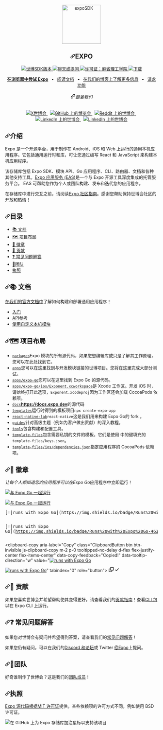 <div class="Box-sc-g0xbh4-0 bJMeLZ js-snippet-clipboard-copy-unpositioned" data-hpc="true"><article class="markdown-body entry-content container-lg" itemprop="text">
<p align="center" dir="auto">
  <a href="https://expo.dev/" rel="nofollow">
    <img alt="expoSDK" height="128" src="https://github.com/expo/expo/raw/main/.github/resources/banner.png" style="max-width: 100%;">
    </a></p><h1 align="center" tabindex="-1" dir="auto"><a id="user-content-expo" class="anchor" aria-hidden="true" tabindex="-1" href="#expo"><svg class="octicon octicon-link" viewBox="0 0 16 16" version="1.1" width="16" height="16" aria-hidden="true"><path d="m7.775 3.275 1.25-1.25a3.5 3.5 0 1 1 4.95 4.95l-2.5 2.5a3.5 3.5 0 0 1-4.95 0 .751.751 0 0 1 .018-1.042.751.751 0 0 1 1.042-.018 1.998 1.998 0 0 0 2.83 0l2.5-2.5a2.002 2.002 0 0 0-2.83-2.83l-1.25 1.25a.751.751 0 0 1-1.042-.018.751.751 0 0 1-.018-1.042Zm-4.69 9.64a1.998 1.998 0 0 0 2.83 0l1.25-1.25a.751.751 0 0 1 1.042.018.751.751 0 0 1 .018 1.042l-1.25 1.25a3.5 3.5 0 1 1-4.95-4.95l2.5-2.5a3.5 3.5 0 0 1 4.95 0 .751.751 0 0 1-.018 1.042.751.751 0 0 1-1.042.018 1.998 1.998 0 0 0-2.83 0l-2.5 2.5a1.998 1.998 0 0 0 0 2.83Z"></path></svg></a><font style="vertical-align: inherit;"><font style="vertical-align: inherit;">EXPO</font></font></h1>
  
<p dir="auto"></p>
<p align="center" dir="auto">
   <a aria-label="SDK版本" href="https://www.npmjs.com/package/expo" rel="nofollow">
    <img alt="世博SDK版本" src="https://camo.githubusercontent.com/5221b39b7eb706ed6ec7f24bd9cfaa381df309bd410fe39d67a2ea2d1f03a02d/68747470733a2f2f696d672e736869656c64732e696f2f6e706d2f762f6578706f2e7376673f7374796c653d666c61742d737175617265266c6162656c3d53444b266c6162656c436f6c6f723d30303030303026636f6c6f723d343633304542" data-canonical-src="https://img.shields.io/npm/v/expo.svg?style=flat-square&amp;label=SDK&amp;labelColor=000000&amp;color=4630EB" style="max-width: 100%;">
  </a>
  <a aria-label="聊天或提问" href="https://chat.expo.dev" rel="nofollow">
    <img alt="聊天或提问" src="https://camo.githubusercontent.com/983998f29a0f2d7f285bd248fbb248357cb64ec6e65ad00594eb504af0a2a32a/68747470733a2f2f696d672e736869656c64732e696f2f646973636f72642f3639353431313233323835363939373936382e7376673f7374796c653d666c61742d737175617265266c6162656c436f6c6f723d30303030303026636f6c6f723d343633304542266c6f676f3d646973636f7264266c6f676f436f6c6f723d464646464646266c6162656c3d43686174253230776974682532307573" data-canonical-src="https://img.shields.io/discord/695411232856997968.svg?style=flat-square&amp;labelColor=000000&amp;color=4630EB&amp;logo=discord&amp;logoColor=FFFFFF&amp;label=Chat%20with%20us" style="max-width: 100%;">
  </a>
  <a aria-label="世博会免费使用" href="https://github.com/expo/expo/blob/main/LICENSE">
    <img alt="许可证：麻省理工学院" src="https://camo.githubusercontent.com/a563476c69bcdfcc04a38170be80df76bad25156a1e417c3e15ee091e4802c12/68747470733a2f2f696d672e736869656c64732e696f2f62616467652f4c6963656e73652d4d49542d737563636573732e7376673f7374796c653d666c61742d73717561726526636f6c6f723d333343433132" data-canonical-src="https://img.shields.io/badge/License-MIT-success.svg?style=flat-square&amp;color=33CC12" style="max-width: 100%;">
  </a>
  <a aria-label="展会下载" href="http://www.npmtrends.com/expo" rel="nofollow">
    <img alt="下载" src="https://camo.githubusercontent.com/ebfd305a1c9e216d33568ee1ee201f8d3fbdf6053805e004f0ad0b52fc5fce10/68747470733a2f2f696d672e736869656c64732e696f2f6e706d2f646d2f6578706f2e7376673f7374796c653d666c61742d737175617265266c6162656c436f6c6f723d6772617926636f6c6f723d333343433132266c6162656c3d446f776e6c6f616473" data-canonical-src="https://img.shields.io/npm/dm/expo.svg?style=flat-square&amp;labelColor=gray&amp;color=33CC12&amp;label=Downloads" style="max-width: 100%;">
  </a>
</p>
<p align="center" dir="auto">
  <a aria-label="尝试世博会和零食" href="https://snack.expo.dev" rel="nofollow"><b><font style="vertical-align: inherit;"><font style="vertical-align: inherit;">在浏览器中尝试 Expo</font></font></b></a><font style="vertical-align: inherit;"><font style="vertical-align: inherit;"> 
&ensp;•&ensp;
  </font></font><a aria-label="世博会文件" href="https://docs.expo.dev" rel="nofollow"><font style="vertical-align: inherit;"><font style="vertical-align: inherit;">阅读文档</font></font></a><font style="vertical-align: inherit;"><font style="vertical-align: inherit;">
&ensp;•&ensp;
  </font></font><a aria-label="世博会文件" href="https://blog.expo.dev" rel="nofollow"><font style="vertical-align: inherit;"><font style="vertical-align: inherit;">在我们的博客上了解更多信息</font></font></a><font style="vertical-align: inherit;"><font style="vertical-align: inherit;">
&ensp;•&ensp;
  </font></font><a aria-label="世博会文件" href="https://expo.canny.io/feature-requests" rel="nofollow"><font style="vertical-align: inherit;"><font style="vertical-align: inherit;">请求功能</font></font></a>
</p>
<h6 align="center" tabindex="-1" dir="auto"><a id="user-content-follow-us-on" class="anchor" aria-hidden="true" tabindex="-1" href="#follow-us-on"><svg class="octicon octicon-link" viewBox="0 0 16 16" version="1.1" width="16" height="16" aria-hidden="true"><path d="m7.775 3.275 1.25-1.25a3.5 3.5 0 1 1 4.95 4.95l-2.5 2.5a3.5 3.5 0 0 1-4.95 0 .751.751 0 0 1 .018-1.042.751.751 0 0 1 1.042-.018 1.998 1.998 0 0 0 2.83 0l2.5-2.5a2.002 2.002 0 0 0-2.83-2.83l-1.25 1.25a.751.751 0 0 1-1.042-.018.751.751 0 0 1-.018-1.042Zm-4.69 9.64a1.998 1.998 0 0 0 2.83 0l1.25-1.25a.751.751 0 0 1 1.042.018.751.751 0 0 1 .018 1.042l-1.25 1.25a3.5 3.5 0 1 1-4.95-4.95l2.5-2.5a3.5 3.5 0 0 1 4.95 0 .751.751 0 0 1-.018 1.042.751.751 0 0 1-1.042.018 1.998 1.998 0 0 0-2.83 0l-2.5 2.5a1.998 1.998 0 0 0 0 2.83Z"></path></svg></a><font style="vertical-align: inherit;"><font style="vertical-align: inherit;">跟着我们</font></font></h6>
<p align="center" dir="auto">
  <a aria-label="在 X 上关注 @expo" href="https://twitter.com/intent/follow?screen_name=expo" rel="nofollow">
    <img alt="X世博会" src="https://camo.githubusercontent.com/90d600582ead821d931b3bb7b7d52c9ff985021b4a8cd6287d3ed94b12ce15f8/68747470733a2f2f696d672e736869656c64732e696f2f62616467652f582d3030303030303f7374796c653d666f722d7468652d6261646765266c6f676f3d78266c6f676f436f6c6f723d7768697465" data-canonical-src="https://img.shields.io/badge/X-000000?style=for-the-badge&amp;logo=x&amp;logoColor=white" style="max-width: 100%;">
  </a>&nbsp;
  <a aria-label="在 GitHub 上关注 @expo" href="https://github.com/expo">
    <img alt="GitHub 上的博览会" src="https://camo.githubusercontent.com/ebeada5e03d78ea21e211cd210f33bd5e9e13afdf3be9655dcfc7ad42462c259/68747470733a2f2f696d672e736869656c64732e696f2f62616467652f4769744875622d3232323232323f7374796c653d666f722d7468652d6261646765266c6f676f3d676974687562266c6f676f436f6c6f723d7768697465" data-canonical-src="https://img.shields.io/badge/GitHub-222222?style=for-the-badge&amp;logo=github&amp;logoColor=white" style="max-width: 100%;">
  </a>&nbsp;
  <a aria-label="在 Reddit 上关注@expo" href="https://www.reddit.com/r/expo/" rel="nofollow">
    <img alt="Reddit 上的世博会" src="https://camo.githubusercontent.com/b85dfe5395698cf1f277d69c420bcd3d5a1e2f0105e46dc77601b109614b1974/68747470733a2f2f696d672e736869656c64732e696f2f62616467652f5265646469742d4646343530303f7374796c653d666f722d7468652d6261646765266c6f676f3d726564646974266c6f676f436f6c6f723d7768697465" data-canonical-src="https://img.shields.io/badge/Reddit-FF4500?style=for-the-badge&amp;logo=reddit&amp;logoColor=white" style="max-width: 100%;">
  </a>&nbsp;
  <a aria-label="在 Bluesky 上关注 @expo" href="https://bsky.app/profile/expo.dev" rel="nofollow">
    <img alt="LinkedIn 上的世博会" src="https://camo.githubusercontent.com/6db93f8a45ac196b4991b2ec675240bc506f5869d6ba5b6011a6d2406b2cc417/68747470733a2f2f696d672e736869656c64732e696f2f62616467652f426c7565736b792d3144413146323f7374796c653d666f722d7468652d6261646765266c6f676f3d626c7565736b79266c6f676f436f6c6f723d7768697465" data-canonical-src="https://img.shields.io/badge/Bluesky-1DA1F2?style=for-the-badge&amp;logo=bluesky&amp;logoColor=white" style="max-width: 100%;">
  </a>&nbsp;
  <a aria-label="在 LinkedIn 上关注@expo" href="https://www.linkedin.com/company/expo-dev" rel="nofollow">
    <img alt="LinkedIn 上的世博会" src="https://camo.githubusercontent.com/591c02e8ff595d43e0b35b1b29aed639a7154b959cd8f8c854b9e176d885b094/68747470733a2f2f696d672e736869656c64732e696f2f62616467652f4c696e6b6564496e2d3030373742353f7374796c653d666f722d7468652d6261646765266c6f676f3d6c696e6b6564696e266c6f676f436f6c6f723d7768697465" data-canonical-src="https://img.shields.io/badge/LinkedIn-0077B5?style=for-the-badge&amp;logo=linkedin&amp;logoColor=white" style="max-width: 100%;">
  </a>
</p>
<h2 tabindex="-1" dir="auto"><a id="user-content-introduction" class="anchor" aria-hidden="true" tabindex="-1" href="#introduction"><svg class="octicon octicon-link" viewBox="0 0 16 16" version="1.1" width="16" height="16" aria-hidden="true"><path d="m7.775 3.275 1.25-1.25a3.5 3.5 0 1 1 4.95 4.95l-2.5 2.5a3.5 3.5 0 0 1-4.95 0 .751.751 0 0 1 .018-1.042.751.751 0 0 1 1.042-.018 1.998 1.998 0 0 0 2.83 0l2.5-2.5a2.002 2.002 0 0 0-2.83-2.83l-1.25 1.25a.751.751 0 0 1-1.042-.018.751.751 0 0 1-.018-1.042Zm-4.69 9.64a1.998 1.998 0 0 0 2.83 0l1.25-1.25a.751.751 0 0 1 1.042.018.751.751 0 0 1 .018 1.042l-1.25 1.25a3.5 3.5 0 1 1-4.95-4.95l2.5-2.5a3.5 3.5 0 0 1 4.95 0 .751.751 0 0 1-.018 1.042.751.751 0 0 1-1.042.018 1.998 1.998 0 0 0-2.83 0l-2.5 2.5a1.998 1.998 0 0 0 0 2.83Z"></path></svg></a><font style="vertical-align: inherit;"><font style="vertical-align: inherit;">介绍</font></font></h2>
<p dir="auto"><font style="vertical-align: inherit;"><font style="vertical-align: inherit;">Expo 是一个开源平台，用于制作在 Android、iOS 和 Web 上运行的通用本机应用程序。它包括通用运行时和库，可让您通过编写 React 和 JavaScript 来构建本机应用程序。</font></font></p>
<p dir="auto"><font style="vertical-align: inherit;"><font style="vertical-align: inherit;">该存储库包括 Expo SDK、模块 API、Go 应用程序、CLI、路由器、文档和各种其他支持工具。</font></font><a href="https://expo.dev/eas" rel="nofollow"><font style="vertical-align: inherit;"><font style="vertical-align: inherit;">Expo 应用服务 (EAS)</font></font></a><font style="vertical-align: inherit;"><font style="vertical-align: inherit;">是一个与 Expo 开源工具深度集成的托管服务平台。 EAS 可帮助您作为个人或团队构建、发布和迭代您的应用程序。</font></font></p>
<p dir="auto"><font style="vertical-align: inherit;"><font style="vertical-align: inherit;">在存储库中进行交互之前，</font><font style="vertical-align: inherit;">请阅读</font></font><a href="https://expo.dev/guidelines" rel="nofollow"><font style="vertical-align: inherit;"><font style="vertical-align: inherit;">Expo 社区指南</font></font></a><font style="vertical-align: inherit;"><font style="vertical-align: inherit;">。感谢您帮助保持世博会社区的开放和热情！</font></font></p>
<h2 tabindex="-1" dir="auto"><a id="user-content-table-of-contents" class="anchor" aria-hidden="true" tabindex="-1" href="#table-of-contents"><svg class="octicon octicon-link" viewBox="0 0 16 16" version="1.1" width="16" height="16" aria-hidden="true"><path d="m7.775 3.275 1.25-1.25a3.5 3.5 0 1 1 4.95 4.95l-2.5 2.5a3.5 3.5 0 0 1-4.95 0 .751.751 0 0 1 .018-1.042.751.751 0 0 1 1.042-.018 1.998 1.998 0 0 0 2.83 0l2.5-2.5a2.002 2.002 0 0 0-2.83-2.83l-1.25 1.25a.751.751 0 0 1-1.042-.018.751.751 0 0 1-.018-1.042Zm-4.69 9.64a1.998 1.998 0 0 0 2.83 0l1.25-1.25a.751.751 0 0 1 1.042.018.751.751 0 0 1 .018 1.042l-1.25 1.25a3.5 3.5 0 1 1-4.95-4.95l2.5-2.5a3.5 3.5 0 0 1 4.95 0 .751.751 0 0 1-.018 1.042.751.751 0 0 1-1.042.018 1.998 1.998 0 0 0-2.83 0l-2.5 2.5a1.998 1.998 0 0 0 0 2.83Z"></path></svg></a><font style="vertical-align: inherit;"><font style="vertical-align: inherit;">目录</font></font></h2>
<ul dir="auto">
<li><a href="#-documentation"><font style="vertical-align: inherit;"><font style="vertical-align: inherit;">📚 文档</font></font></a></li>
<li><a href="#-project-layout"><font style="vertical-align: inherit;"><font style="vertical-align: inherit;">🗺 项目布局</font></font></a></li>
<li><a href="#-badges"><font style="vertical-align: inherit;"><font style="vertical-align: inherit;">🏅 徽章</font></font></a></li>
<li><a href="#-contributing"><font style="vertical-align: inherit;"><font style="vertical-align: inherit;">👏 贡献</font></font></a></li>
<li><a href="#-faq"><font style="vertical-align: inherit;"><font style="vertical-align: inherit;">❓ 常见问题解答</font></font></a></li>
<li><a href="#-the-team"><font style="vertical-align: inherit;"><font style="vertical-align: inherit;">💙团队</font></font></a></li>
<li><a href="#license"><font style="vertical-align: inherit;"><font style="vertical-align: inherit;">执照</font></font></a></li>
</ul>
<h2 tabindex="-1" dir="auto"><a id="user-content--documentation" class="anchor" aria-hidden="true" tabindex="-1" href="#-documentation"><svg class="octicon octicon-link" viewBox="0 0 16 16" version="1.1" width="16" height="16" aria-hidden="true"><path d="m7.775 3.275 1.25-1.25a3.5 3.5 0 1 1 4.95 4.95l-2.5 2.5a3.5 3.5 0 0 1-4.95 0 .751.751 0 0 1 .018-1.042.751.751 0 0 1 1.042-.018 1.998 1.998 0 0 0 2.83 0l2.5-2.5a2.002 2.002 0 0 0-2.83-2.83l-1.25 1.25a.751.751 0 0 1-1.042-.018.751.751 0 0 1-.018-1.042Zm-4.69 9.64a1.998 1.998 0 0 0 2.83 0l1.25-1.25a.751.751 0 0 1 1.042.018.751.751 0 0 1 .018 1.042l-1.25 1.25a3.5 3.5 0 1 1-4.95-4.95l2.5-2.5a3.5 3.5 0 0 1 4.95 0 .751.751 0 0 1-.018 1.042.751.751 0 0 1-1.042.018 1.998 1.998 0 0 0-2.83 0l-2.5 2.5a1.998 1.998 0 0 0 0 2.83Z"></path></svg></a><font style="vertical-align: inherit;"><font style="vertical-align: inherit;">📚 文档</font></font></h2>
<p dir="auto"><font style="vertical-align: inherit;"><a aria-label="世博会文件" href="https://docs.expo.dev" rel="nofollow"><font style="vertical-align: inherit;">在我们的官方文档中</font></a><font style="vertical-align: inherit;">了解如何构建和部署通用应用程序！</font></font><a aria-label="世博会文件" href="https://docs.expo.dev" rel="nofollow"><font style="vertical-align: inherit;"></font></a></p>
<ul dir="auto">
<li><a href="https://docs.expo.dev/" rel="nofollow"><font style="vertical-align: inherit;"><font style="vertical-align: inherit;">入门</font></font></a></li>
<li><a href="https://docs.expo.dev/versions/latest/" rel="nofollow"><font style="vertical-align: inherit;"><font style="vertical-align: inherit;">API参考</font></font></a></li>
<li><a href="https://docs.expo.dev/workflow/customizing/" rel="nofollow"><font style="vertical-align: inherit;"><font style="vertical-align: inherit;">使用自定义本机模块</font></font></a></li>
</ul>
<h2 tabindex="-1" dir="auto"><a id="user-content--project-layout" class="anchor" aria-hidden="true" tabindex="-1" href="#-project-layout"><svg class="octicon octicon-link" viewBox="0 0 16 16" version="1.1" width="16" height="16" aria-hidden="true"><path d="m7.775 3.275 1.25-1.25a3.5 3.5 0 1 1 4.95 4.95l-2.5 2.5a3.5 3.5 0 0 1-4.95 0 .751.751 0 0 1 .018-1.042.751.751 0 0 1 1.042-.018 1.998 1.998 0 0 0 2.83 0l2.5-2.5a2.002 2.002 0 0 0-2.83-2.83l-1.25 1.25a.751.751 0 0 1-1.042-.018.751.751 0 0 1-.018-1.042Zm-4.69 9.64a1.998 1.998 0 0 0 2.83 0l1.25-1.25a.751.751 0 0 1 1.042.018.751.751 0 0 1 .018 1.042l-1.25 1.25a3.5 3.5 0 1 1-4.95-4.95l2.5-2.5a3.5 3.5 0 0 1 4.95 0 .751.751 0 0 1-.018 1.042.751.751 0 0 1-1.042.018 1.998 1.998 0 0 0-2.83 0l-2.5 2.5a1.998 1.998 0 0 0 0 2.83Z"></path></svg></a><font style="vertical-align: inherit;"><font style="vertical-align: inherit;">🗺 项目布局</font></font></h2>
<ul dir="auto">
<li><a href="/expo/expo/blob/main/packages"><code>packages</code></a><font style="vertical-align: inherit;"><font style="vertical-align: inherit;">Expo 模块的所有源代码，如果您想编辑库或只是了解其工作原理，您可以在此处找到它。</font></font></li>
<li><a href="/expo/expo/blob/main/apps"><code>apps</code></a><font style="vertical-align: inherit;"><font style="vertical-align: inherit;">您可以在这里找到与开发模块链接的世博项目。您将在这里完成大部分测试。</font></font></li>
<li><a href="/expo/expo/blob/main/apps/expo-go"><code>apps/expo-go</code></a><font style="vertical-align: inherit;"><font style="vertical-align: inherit;">您可以在这里找到 Expo Go 的源代码。</font></font></li>
<li><a href="/expo/expo/blob/main/ios"><code>apps/expo-go/ios/Exponent.xcworkspace</code></a><font style="vertical-align: inherit;"><font style="vertical-align: inherit;">是 Xcode 工作区。开发 iOS 时，请始终打开此选项，</font></font><code>Exponent.xcodeproj</code><font style="vertical-align: inherit;"><font style="vertical-align: inherit;">因为工作区还会加载 CocoaPods 依赖项。</font></font></li>
<li><a href="/expo/expo/blob/main/docs"><code>docs</code></a><font style="vertical-align: inherit;"><strong><a href="https://docs.expo.dev" rel="nofollow"><font style="vertical-align: inherit;">https://docs.expo.dev</font></a></strong><font style="vertical-align: inherit;">的源代码</font></font><strong><a href="https://docs.expo.dev" rel="nofollow"><font style="vertical-align: inherit;"></font></a></strong></li>
<li><a href="/expo/expo/blob/main/templates"><code>templates</code></a><font style="vertical-align: inherit;"><font style="vertical-align: inherit;">运行时得到的模板项目</font></font><code>npx create-expo-app</code></li>
<li><a href="/expo/expo/blob/main/react-native-lab"><code>react-native-lab</code></a><font style="vertical-align: inherit;"></font><code>react-native</code><font style="vertical-align: inherit;"><font style="vertical-align: inherit;">这是我们用来构建 Expo Go</font><font style="vertical-align: inherit;">的 fork 。</font></font></li>
<li><a href="/expo/expo/blob/main/guides"><code>guides</code></a><font style="vertical-align: inherit;"><font style="vertical-align: inherit;">针对高级主题（例如为客户做出贡献）的深入教程。</font></font></li>
<li><a href="/expo/expo/blob/main/tools"><code>tools</code></a><font style="vertical-align: inherit;"><font style="vertical-align: inherit;">包含构建和配置工具。</font></font></li>
<li><a href="/expo/expo/blob/main/template-files"><code>template-files</code></a><font style="vertical-align: inherit;"><font style="vertical-align: inherit;">包含需要私钥的文件的模板。它们是使用 中的键填充的</font></font><code>template-files/keys.json</code><font style="vertical-align: inherit;"><font style="vertical-align: inherit;">。</font></font></li>
<li><a href="/expo/expo/blob/main/template-files/ios/dependencies.json"><code>template-files/ios/dependencies.json</code></a><font style="vertical-align: inherit;"><font style="vertical-align: inherit;">指定应用程序的 CocoaPods 依赖项。</font></font></li>
</ul>
<h2 tabindex="-1" dir="auto"><a id="user-content--badges" class="anchor" aria-hidden="true" tabindex="-1" href="#-badges"><svg class="octicon octicon-link" viewBox="0 0 16 16" version="1.1" width="16" height="16" aria-hidden="true"><path d="m7.775 3.275 1.25-1.25a3.5 3.5 0 1 1 4.95 4.95l-2.5 2.5a3.5 3.5 0 0 1-4.95 0 .751.751 0 0 1 .018-1.042.751.751 0 0 1 1.042-.018 1.998 1.998 0 0 0 2.83 0l2.5-2.5a2.002 2.002 0 0 0-2.83-2.83l-1.25 1.25a.751.751 0 0 1-1.042-.018.751.751 0 0 1-.018-1.042Zm-4.69 9.64a1.998 1.998 0 0 0 2.83 0l1.25-1.25a.751.751 0 0 1 1.042.018.751.751 0 0 1 .018 1.042l-1.25 1.25a3.5 3.5 0 1 1-4.95-4.95l2.5-2.5a3.5 3.5 0 0 1 4.95 0 .751.751 0 0 1-.018 1.042.751.751 0 0 1-1.042.018 1.998 1.998 0 0 0-2.83 0l-2.5 2.5a1.998 1.998 0 0 0 0 2.83Z"></path></svg></a><font style="vertical-align: inherit;"><font style="vertical-align: inherit;">🏅 徽章</font></font></h2>
<p dir="auto"><font style="vertical-align: inherit;"></font><em><font style="vertical-align: inherit;"><font style="vertical-align: inherit;">让每个人都知道您的应用程序可以在Expo Go</font></font></em><font style="vertical-align: inherit;"><font style="vertical-align: inherit;">应用程序中立即运行</font><font style="vertical-align: inherit;">！
</font></font><br></p>
<p dir="auto"><a href="https://expo.dev/client" rel="nofollow"><img src="https://camo.githubusercontent.com/326836eebe2883685b62ddf5bdbb16459caa9f56339c909718d19bdebbcc035e/68747470733a2f2f696d672e736869656c64732e696f2f62616467652f52756e73253230776974682532304578706f253230476f2d3030302e7376673f7374796c653d666c61742d737175617265266c6f676f3d4558504f266c6162656c436f6c6f723d663366336633266c6f676f436f6c6f723d303030" alt="与 Expo Go 一起运行" data-canonical-src="https://img.shields.io/badge/Runs%20with%20Expo%20Go-000.svg?style=flat-square&amp;logo=EXPO&amp;labelColor=f3f3f3&amp;logoColor=000" style="max-width: 100%;"></a></p>
<p dir="auto"><a href="https://expo.dev/client" rel="nofollow"><img src="https://camo.githubusercontent.com/ec014308cf636dc068ad1b02f638db37eaf8eca0e885a31942ae59ade0ef12b7/68747470733a2f2f696d672e736869656c64732e696f2f62616467652f52756e73253230776974682532304578706f253230476f2d3436333045422e7376673f7374796c653d666c61742d737175617265266c6f676f3d4558504f266c6162656c436f6c6f723d663366336633266c6f676f436f6c6f723d303030" alt="与 Expo Go 一起运行" data-canonical-src="https://img.shields.io/badge/Runs%20with%20Expo%20Go-4630EB.svg?style=flat-square&amp;logo=EXPO&amp;labelColor=f3f3f3&amp;logoColor=000" style="max-width: 100%;"></a></p>
<div class="highlight highlight-text-md notranslate position-relative overflow-auto" dir="auto"><pre><span class="pl-s">[</span><span class="pl-s">![</span>runs with Expo Go<span class="pl-s">]</span><span class="pl-s">(</span><span class="pl-corl">https://img.shields.io/badge/Runs%20with%20Expo%20Go-000.svg?style=flat-square&amp;logo=EXPO&amp;labelColor=f3f3f3&amp;logoColor=000</span><span class="pl-s">)]</span><span class="pl-s">(</span><span class="pl-corl">https://expo.dev/client</span><span class="pl-s">)</span>

<span class="pl-s">[</span><span class="pl-s">![</span>runs with Expo Go<span class="pl-s">]</span><span class="pl-s">(</span><span class="pl-corl">https://img.shields.io/badge/Runs%20with%20Expo%20Go-4630EB.svg?style=flat-square&amp;logo=EXPO&amp;labelColor=f3f3f3&amp;logoColor=000</span><span class="pl-s">)]</span><span class="pl-s">(</span><span class="pl-corl">https://expo.dev/client</span><span class="pl-s">)</span></pre><div class="zeroclipboard-container">
    <clipboard-copy aria-label="Copy" class="ClipboardButton btn btn-invisible js-clipboard-copy m-2 p-0 tooltipped-no-delay d-flex flex-justify-center flex-items-center" data-copy-feedback="Copied!" data-tooltip-direction="w" value="[![runs with Expo Go](https://img.shields.io/badge/Runs%20with%20Expo%20Go-000.svg?style=flat-square&amp;logo=EXPO&amp;labelColor=f3f3f3&amp;logoColor=000)](https://expo.dev/client)

[![runs with Expo Go](https://img.shields.io/badge/Runs%20with%20Expo%20Go-4630EB.svg?style=flat-square&amp;logo=EXPO&amp;labelColor=f3f3f3&amp;logoColor=000)](https://expo.dev/client)" tabindex="0" role="button">
      <svg aria-hidden="true" height="16" viewBox="0 0 16 16" version="1.1" width="16" data-view-component="true" class="octicon octicon-copy js-clipboard-copy-icon">
    <path d="M0 6.75C0 5.784.784 5 1.75 5h1.5a.75.75 0 0 1 0 1.5h-1.5a.25.25 0 0 0-.25.25v7.5c0 .138.112.25.25.25h7.5a.25.25 0 0 0 .25-.25v-1.5a.75.75 0 0 1 1.5 0v1.5A1.75 1.75 0 0 1 9.25 16h-7.5A1.75 1.75 0 0 1 0 14.25Z"></path><path d="M5 1.75C5 .784 5.784 0 6.75 0h7.5C15.216 0 16 .784 16 1.75v7.5A1.75 1.75 0 0 1 14.25 11h-7.5A1.75 1.75 0 0 1 5 9.25Zm1.75-.25a.25.25 0 0 0-.25.25v7.5c0 .138.112.25.25.25h7.5a.25.25 0 0 0 .25-.25v-7.5a.25.25 0 0 0-.25-.25Z"></path>
</svg>
      <svg aria-hidden="true" height="16" viewBox="0 0 16 16" version="1.1" width="16" data-view-component="true" class="octicon octicon-check js-clipboard-check-icon color-fg-success d-none">
    <path d="M13.78 4.22a.75.75 0 0 1 0 1.06l-7.25 7.25a.75.75 0 0 1-1.06 0L2.22 9.28a.751.751 0 0 1 .018-1.042.751.751 0 0 1 1.042-.018L6 10.94l6.72-6.72a.75.75 0 0 1 1.06 0Z"></path>
</svg>
    </clipboard-copy>
  </div></div>
<h2 tabindex="-1" dir="auto"><a id="user-content--contributing" class="anchor" aria-hidden="true" tabindex="-1" href="#-contributing"><svg class="octicon octicon-link" viewBox="0 0 16 16" version="1.1" width="16" height="16" aria-hidden="true"><path d="m7.775 3.275 1.25-1.25a3.5 3.5 0 1 1 4.95 4.95l-2.5 2.5a3.5 3.5 0 0 1-4.95 0 .751.751 0 0 1 .018-1.042.751.751 0 0 1 1.042-.018 1.998 1.998 0 0 0 2.83 0l2.5-2.5a2.002 2.002 0 0 0-2.83-2.83l-1.25 1.25a.751.751 0 0 1-1.042-.018.751.751 0 0 1-.018-1.042Zm-4.69 9.64a1.998 1.998 0 0 0 2.83 0l1.25-1.25a.751.751 0 0 1 1.042.018.751.751 0 0 1 .018 1.042l-1.25 1.25a3.5 3.5 0 1 1-4.95-4.95l2.5-2.5a3.5 3.5 0 0 1 4.95 0 .751.751 0 0 1-.018 1.042.751.751 0 0 1-1.042.018 1.998 1.998 0 0 0-2.83 0l-2.5 2.5a1.998 1.998 0 0 0 0 2.83Z"></path></svg></a><font style="vertical-align: inherit;"><font style="vertical-align: inherit;">👏 贡献</font></font></h2>
<p dir="auto"><font style="vertical-align: inherit;"><font style="vertical-align: inherit;">如果您喜欢世博会并希望帮助使其变得更好，请查看我们的</font></font><a href="/expo/expo/blob/main/CONTRIBUTING.md"><font style="vertical-align: inherit;"><font style="vertical-align: inherit;">贡献指南</font></font></a><font style="vertical-align: inherit;"><font style="vertical-align: inherit;">！查看</font></font><a href="https://github.com/expo/expo/tree/main/packages/%40expo/cli"><font style="vertical-align: inherit;"><font style="vertical-align: inherit;">CLI 包</font></font></a><font style="vertical-align: inherit;"><font style="vertical-align: inherit;">以在 Expo CLI 上运行。</font></font></p>
<h2 tabindex="-1" dir="auto"><a id="user-content--faq" class="anchor" aria-hidden="true" tabindex="-1" href="#-faq"><svg class="octicon octicon-link" viewBox="0 0 16 16" version="1.1" width="16" height="16" aria-hidden="true"><path d="m7.775 3.275 1.25-1.25a3.5 3.5 0 1 1 4.95 4.95l-2.5 2.5a3.5 3.5 0 0 1-4.95 0 .751.751 0 0 1 .018-1.042.751.751 0 0 1 1.042-.018 1.998 1.998 0 0 0 2.83 0l2.5-2.5a2.002 2.002 0 0 0-2.83-2.83l-1.25 1.25a.751.751 0 0 1-1.042-.018.751.751 0 0 1-.018-1.042Zm-4.69 9.64a1.998 1.998 0 0 0 2.83 0l1.25-1.25a.751.751 0 0 1 1.042.018.751.751 0 0 1 .018 1.042l-1.25 1.25a3.5 3.5 0 1 1-4.95-4.95l2.5-2.5a3.5 3.5 0 0 1 4.95 0 .751.751 0 0 1-.018 1.042.751.751 0 0 1-1.042.018 1.998 1.998 0 0 0-2.83 0l-2.5 2.5a1.998 1.998 0 0 0 0 2.83Z"></path></svg></a><font style="vertical-align: inherit;"><font style="vertical-align: inherit;">❓ 常见问题解答</font></font></h2>
<p dir="auto"><font style="vertical-align: inherit;"><font style="vertical-align: inherit;">如果您对世博会有疑问并希望得到答案，请查看我们的</font></font><a href="https://docs.expo.dev/versions/latest/introduction/faq/" rel="nofollow"><font style="vertical-align: inherit;"><font style="vertical-align: inherit;">常见问题解答</font></font></a><font style="vertical-align: inherit;"><font style="vertical-align: inherit;">！</font></font></p>
<p dir="auto"><font style="vertical-align: inherit;"><font style="vertical-align: inherit;">如果您仍有疑问，可以在我们的</font></font><a href="https://chat.expo.dev" rel="nofollow"><font style="vertical-align: inherit;"><font style="vertical-align: inherit;">Discord 和论坛</font></font></a><font style="vertical-align: inherit;"><font style="vertical-align: inherit;">或 Twitter </font></font><a href="https://twitter.com/expo" rel="nofollow"><font style="vertical-align: inherit;"><font style="vertical-align: inherit;">@Expo</font></font></a><font style="vertical-align: inherit;"><font style="vertical-align: inherit;">上提问。</font></font></p>
<h2 tabindex="-1" dir="auto"><a id="user-content--the-team" class="anchor" aria-hidden="true" tabindex="-1" href="#-the-team"><svg class="octicon octicon-link" viewBox="0 0 16 16" version="1.1" width="16" height="16" aria-hidden="true"><path d="m7.775 3.275 1.25-1.25a3.5 3.5 0 1 1 4.95 4.95l-2.5 2.5a3.5 3.5 0 0 1-4.95 0 .751.751 0 0 1 .018-1.042.751.751 0 0 1 1.042-.018 1.998 1.998 0 0 0 2.83 0l2.5-2.5a2.002 2.002 0 0 0-2.83-2.83l-1.25 1.25a.751.751 0 0 1-1.042-.018.751.751 0 0 1-.018-1.042Zm-4.69 9.64a1.998 1.998 0 0 0 2.83 0l1.25-1.25a.751.751 0 0 1 1.042.018.751.751 0 0 1 .018 1.042l-1.25 1.25a3.5 3.5 0 1 1-4.95-4.95l2.5-2.5a3.5 3.5 0 0 1 4.95 0 .751.751 0 0 1-.018 1.042.751.751 0 0 1-1.042.018 1.998 1.998 0 0 0-2.83 0l-2.5 2.5a1.998 1.998 0 0 0 0 2.83Z"></path></svg></a><font style="vertical-align: inherit;"><font style="vertical-align: inherit;">💙团队</font></font></h2>
<p dir="auto"><font style="vertical-align: inherit;"><font style="vertical-align: inherit;">好奇谁制作了世博会？这是我们的</font></font><a href="https://expo.dev/about" rel="nofollow"><font style="vertical-align: inherit;"><font style="vertical-align: inherit;">团队成员</font></font></a><font style="vertical-align: inherit;"><font style="vertical-align: inherit;">！</font></font></p>
<h2 tabindex="-1" dir="auto"><a id="user-content-license" class="anchor" aria-hidden="true" tabindex="-1" href="#license"><svg class="octicon octicon-link" viewBox="0 0 16 16" version="1.1" width="16" height="16" aria-hidden="true"><path d="m7.775 3.275 1.25-1.25a3.5 3.5 0 1 1 4.95 4.95l-2.5 2.5a3.5 3.5 0 0 1-4.95 0 .751.751 0 0 1 .018-1.042.751.751 0 0 1 1.042-.018 1.998 1.998 0 0 0 2.83 0l2.5-2.5a2.002 2.002 0 0 0-2.83-2.83l-1.25 1.25a.751.751 0 0 1-1.042-.018.751.751 0 0 1-.018-1.042Zm-4.69 9.64a1.998 1.998 0 0 0 2.83 0l1.25-1.25a.751.751 0 0 1 1.042.018.751.751 0 0 1 .018 1.042l-1.25 1.25a3.5 3.5 0 1 1-4.95-4.95l2.5-2.5a3.5 3.5 0 0 1 4.95 0 .751.751 0 0 1-.018 1.042.751.751 0 0 1-1.042.018 1.998 1.998 0 0 0-2.83 0l-2.5 2.5a1.998 1.998 0 0 0 0 2.83Z"></path></svg></a><font style="vertical-align: inherit;"><font style="vertical-align: inherit;">执照</font></font></h2>
<p dir="auto"><font style="vertical-align: inherit;"></font><a href="/expo/expo/blob/main/LICENSE"><font style="vertical-align: inherit;"><font style="vertical-align: inherit;">Expo 源代码根据MIT 许可证</font></font></a><font style="vertical-align: inherit;"><font style="vertical-align: inherit;">提供</font><font style="vertical-align: inherit;">。某些依赖项的许可方式不同，例如使用 BSD 许可证。</font></font></p>
<p dir="auto"><animated-image data-catalyst="" style="width: 50%;"><a target="_blank" rel="noopener noreferrer nofollow" href="https://user-images.githubusercontent.com/9664363/185428788-d762fd5d-97b3-4f59-8db7-f72405be9677.gif" data-target="animated-image.originalLink"><img alt="在 GitHub 上为 Expo 存储库加注星标以支持该项目" src="https://user-images.githubusercontent.com/9664363/185428788-d762fd5d-97b3-4f59-8db7-f72405be9677.gif" style="max-width: 100%; display: inline-block;" data-target="animated-image.originalImage"></a>
      <span class="AnimatedImagePlayer" data-target="animated-image.player" hidden="">
        <a data-target="animated-image.replacedLink" class="AnimatedImagePlayer-images" href="https://user-images.githubusercontent.com/9664363/185428788-d762fd5d-97b3-4f59-8db7-f72405be9677.gif" target="_blank">
          
</p>
</article></div>

